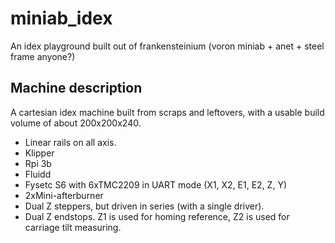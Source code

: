 # miniab_idex
An idex playground built out of frankensteinium (voron miniab + anet + steel frame anyone?)

## Machine description
A cartesian idex machine built from scraps and leftovers, with a usable build volume of about 200x200x240.
* Linear rails on all axis.
* Klipper 
* Rpi 3b
* Fluidd
* Fysetc S6 with 6xTMC2209 in UART mode (X1, X2, E1, E2, Z, Y)
* 2xMini-afterburner
* Dual Z steppers, but driven in series (with a single driver).
* Dual Z endstops. Z1 is used for homing reference, Z2 is used for carriage tilt measuring.
 

